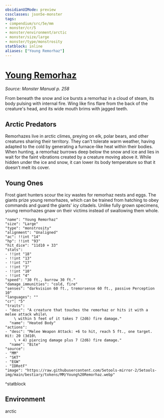 ```yaml
---
obsidianUIMode: preview
cssclasses: json5e-monster
tags:
- compendium/src/5e/mm
- monster/cr/5
- monster/environment/arctic
- monster/size/large
- monster/type/monstrosity
statblock: inline
aliases: ["Young Remorhaz"]
---
```

# [Young Remorhaz](3-Mechanics\CLI\bestiary\monstrosity/young-remorhaz.md)
*Source: Monster Manual p. 258*  

From beneath the snow and ice bursts a remorhaz in a cloud of steam, its body pulsing with internal fire. Wing like fins flare from the back of the creature's head, and its wide mouth brims with jagged teeth.

## Arctic Predators

Remorhazes live in arctic climes, preying on elk, polar bears, and other creatures sharing their territory. They can't tolerate warm weather, having adapted to the cold by generating a furnace-like heat within their bodies. When hunting, a remorhaz burrows deep below the snow and ice and lies in wait for the faint vibrations created by a creature moving above it. While hidden under the ice and snow, it can lower its body temperature so that it doesn't melt its cover.

## Young Ones

Frost giant hunters scour the icy wastes for remorhaz nests and eggs. The giants prize young remorhazes, which can be trained from hatching to obey commands and guard the giants' icy citadels. Unlike fully grown specimens, young remorhazes gnaw on their victims instead of swallowing them whole.

```statblock
"name": "Young Remorhaz"
"size": "Large"
"type": "monstrosity"
"alignment": "Unaligned"
"ac": !!int "14"
"hp": !!int "93"
"hit_dice": "11d10 + 33"
"stats":
- !!int "18"
- !!int "13"
- !!int "17"
- !!int "3"
- !!int "10"
- !!int "4"
"speed": "30 ft., burrow 30 ft."
"damage_immunities": "cold, fire"
"senses": "darkvision 60 ft., tremorsense 60 ft., passive Perception 10"
"languages": ""
"cr": "5"
"traits":
- "desc": "A creature that touches the remorhaz or hits it with a melee attack while\
    \ within 5 feet of it takes 7 (2d6) fire damage."
  "name": "Heated Body"
"actions":
- "desc": "Melee Weapon Attack: +6 to hit, reach 5 ft., one target. Hit: 20 (3d10\
    \ + 4) piercing damage plus 7 (2d6) fire damage."
  "name": "Bite"
"source":
- "MM"
- "SKT"
- "EGW"
- "IDRotF"
"image": "https://raw.githubusercontent.com/5etools-mirror-2/5etools-img/main/bestiary/tokens/MM/Young%20Remorhaz.webp"
```
^statblock

## Environment

arctic